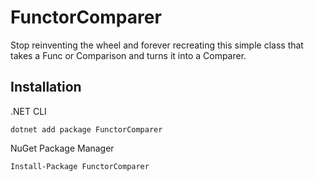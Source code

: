 # FunctorComparer

Stop reinventing the wheel and forever recreating this simple class that takes a Func or Comparison and turns it into a Comparer.

## Installation 

.NET CLI
```
dotnet add package FunctorComparer 
```

NuGet Package Manager
```
Install-Package FunctorComparer 
```
